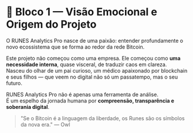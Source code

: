 # 🧬 Bloco 1 — Visão Emocional e Origem do Projeto

O RUNES Analytics Pro nasce de uma paixão: entender profundamente o novo ecossistema que se forma ao redor da rede Bitcoin.

Este projeto não começou como uma empresa. Ele começou como **uma necessidade interna**, quase visceral, de traduzir caos em clareza.  
Nasceu do olhar de um pai curioso, um médico apaixonado por blockchain e seus filhos — que veem no digital não só um passatempo, mas o seu futuro.

RUNES Analytics Pro não é apenas uma ferramenta de análise.  
É um espelho da jornada humana por **compreensão, transparência e soberania digital**.

> "Se o Bitcoin é a linguagem da liberdade, os Runes são os símbolos da nova era." — Owl 